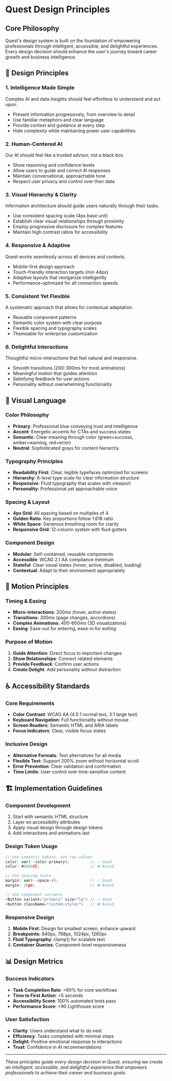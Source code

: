 # Quest Design Principles

## Core Philosophy
Quest's design system is built on the foundation of empowering professionals through intelligent, accessible, and delightful experiences. Every design decision should enhance the user's journey toward career growth and business intelligence.

## 🎯 Design Principles

### 1. **Intelligence Made Simple**
Complex AI and data insights should feel effortless to understand and act upon.
- Present information progressively, from overview to detail
- Use familiar metaphors and clear language
- Provide context and guidance at every step
- Hide complexity while maintaining power user capabilities

### 2. **Human-Centered AI**
Our AI should feel like a trusted advisor, not a black box.
- Show reasoning and confidence levels
- Allow users to guide and correct AI responses
- Maintain conversational, approachable tone
- Respect user privacy and control over their data

### 3. **Visual Hierarchy & Clarity**
Information architecture should guide users naturally through their tasks.
- Use consistent spacing scale (4px base unit)
- Establish clear visual relationships through proximity
- Employ progressive disclosure for complex features
- Maintain high contrast ratios for accessibility

### 4. **Responsive & Adaptive**
Quest works seamlessly across all devices and contexts.
- Mobile-first design approach
- Touch-friendly interaction targets (min 44px)
- Adaptive layouts that reorganize intelligently
- Performance-optimized for all connection speeds

### 5. **Consistent Yet Flexible**
A systematic approach that allows for contextual adaptation.
- Reusable component patterns
- Semantic color system with clear purpose
- Flexible spacing and typography scales
- Themeable for enterprise customization

### 6. **Delightful Interactions**
Thoughtful micro-interactions that feel natural and responsive.
- Smooth transitions (200-300ms for most animations)
- Meaningful motion that guides attention
- Satisfying feedback for user actions
- Personality without overwhelming functionality

## 🎨 Visual Language

### Color Philosophy
- **Primary**: Professional blue conveying trust and intelligence
- **Accent**: Energetic accents for CTAs and success states
- **Semantic**: Clear meaning through color (green=success, amber=warning, red=error)
- **Neutral**: Sophisticated grays for content hierarchy

### Typography Principles
- **Readability First**: Clear, legible typefaces optimized for screens
- **Hierarchy**: 6-level type scale for clear information structure
- **Responsive**: Fluid typography that scales with viewport
- **Personality**: Professional yet approachable voice

### Spacing & Layout
- **4px Grid**: All spacing based on multiples of 4
- **Golden Ratio**: Key proportions follow 1.618 ratio
- **White Space**: Generous breathing room for clarity
- **Responsive Grid**: 12-column system with fluid gutters

### Component Design
- **Modular**: Self-contained, reusable components
- **Accessible**: WCAG 2.1 AA compliance minimum
- **Stateful**: Clear visual states (hover, active, disabled, loading)
- **Contextual**: Adapt to their environment appropriately

## 🚀 Motion Principles

### Timing & Easing
- **Micro-interactions**: 200ms (hover, active states)
- **Transitions**: 300ms (page changes, accordions)
- **Complex Animations**: 400-600ms (3D visualizations)
- **Easing**: Ease-out for entering, ease-in for exiting

### Purpose of Motion
1. **Guide Attention**: Direct focus to important changes
2. **Show Relationships**: Connect related elements
3. **Provide Feedback**: Confirm user actions
4. **Create Delight**: Add personality without distraction

## ♿ Accessibility Standards

### Core Requirements
- **Color Contrast**: WCAG AA (4.5:1 normal text, 3:1 large text)
- **Keyboard Navigation**: Full functionality without mouse
- **Screen Readers**: Semantic HTML and ARIA labels
- **Focus Indicators**: Clear, visible focus states

### Inclusive Design
- **Alternative Formats**: Text alternatives for all media
- **Flexible Text**: Support 200% zoom without horizontal scroll
- **Error Prevention**: Clear validation and confirmation
- **Time Limits**: User control over time-sensitive content

## 🏗️ Implementation Guidelines

### Component Development
1. Start with semantic HTML structure
2. Layer on accessibility attributes
3. Apply visual design through design tokens
4. Add interactions and animations last

### Design Token Usage
```typescript
// Use semantic tokens, not raw values
color: var(--color-primary);         // ✅ Good
color: #0066CC;                      // ❌ Avoid

// Use spacing scale
margin: var(--space-4);              // ✅ Good  
margin: 16px;                        // ❌ Avoid

// Use component variants
<Button variant="primary" size="lg"> // ✅ Good
<button className="custom-styles">   // ❌ Avoid
```

### Responsive Design
1. **Mobile First**: Design for smallest screen, enhance upward
2. **Breakpoints**: 640px, 768px, 1024px, 1280px
3. **Fluid Typography**: clamp() for scalable text
4. **Container Queries**: Component-level responsiveness

## 📊 Design Metrics

### Success Indicators
- **Task Completion Rate**: >90% for core workflows
- **Time to First Action**: <5 seconds
- **Accessibility Score**: 100% automated tests pass
- **Performance Score**: >90 Lighthouse score

### User Satisfaction
- **Clarity**: Users understand what to do next
- **Efficiency**: Tasks completed with minimal steps
- **Delight**: Positive emotional response to interactions
- **Trust**: Confidence in AI recommendations

---

*These principles guide every design decision in Quest, ensuring we create an intelligent, accessible, and delightful experience that empowers professionals to achieve their career and business goals.*